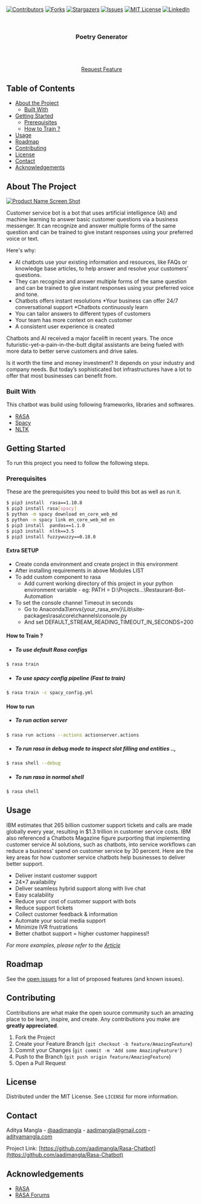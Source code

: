 [![Contributors][contributors-shield]][contributors-url]
[![Forks][forks-shield]][forks-url]
[![Stargazers][stars-shield]][stars-url]
[![Issues][issues-shield]](https://github.com/aadimangla/Poetry-Generator/issues)
[![MIT License][license-shield]][license-url]
[![LinkedIn][linkedin-shield]][linkedin-url]



<!-- PROJECT LOGO -->
<br />
<p align="center">
<!--   <a href="">
    <img src="images/logo.png" alt="Logo" width="80" height="80">
  </a> -->

  <h3 align="center">Poetry Generator</h3>

  <p align="center">
    <!-- An awesome README template to jumpstart your projects! -->
    <br />
<!--     <a href=""><strong>Explore the docs »</strong></a> -->
    <br />
    <br />
    <!--<a href="">View Demo</a>
    ·
    <a href="">Report Bug</a>
    · -->
    <a href="https://github.com/aadimangla/Rasa-Chatbot/issues">Request Feature</a>
  </p>
</p>



<!-- TABLE OF CONTENTS -->
## Table of Contents

* [About the Project](#about-the-project)
  * [Built With](#built-with)
* [Getting Started](#getting-started)
  * [Prerequisites](#prerequisites)
  * [How to Train ?](#How-to-Train-?)
* [Usage](#usage)
* [Roadmap](#roadmap)
* [Contributing](#contributing)
* [License](#license)
* [Contact](#contact)
* [Acknowledgements](#acknowledgements)



<!-- ABOUT THE PROJECT -->
## About The Project

[![Product Name Screen Shot][product-screenshot]](images/product.png)

Customer service bot is a bot that uses artificial intelligence (AI) and machine learning to answer basic customer questions via a business messenger. It can recognize and answer multiple forms of the same question and can be trained to give instant responses using your preferred voice or text.

Here's why:
* AI chatbots use your existing information and resources, like FAQs or knowledge base articles, to help answer and resolve your customers’ questions. 
* They can recognize and answer multiple forms of the same question and can be trained to give instant responses using your preferred voice and tone.
* Chatbots offers instant resolutions
*Your business can offer 24/7 conversational support
*Chatbots continuously learn
* You can tailor answers to different types of customers 
* Your team has more context on each customer
* A consistent user experience is created

Chatbots and AI received a major facelift in recent years. The once futuristic-yet-a-pain-in-the-butt digital assistants are being fueled with more data to better serve customers and drive sales.

Is it worth the time and money investment? It depends on your industry and company needs. But today’s sophisticated bot infrastructures have a lot to offer that most businesses can benefit from.

### Built With
This chatbot was build using following frameworks, libraries and softwares.
* [RASA](https://rasa.com/)
* [Spacy](https://spacy.io/)
* [NLTK](https://www.nltk.org/)



<!-- GETTING STARTED -->
## Getting Started

To run this project you need to follow the following steps.

### Prerequisites

These are the prerequisites you need to build this bot as well as run it.

```sh
$ pip3 install  rasa==1.10.8
$ pip3 install rasa[spacy]
$ python -m spacy download en_core_web_md
$ python -m spacy link en_core_web_md en
$ pip3 install  pandas==1.1.0
$ pip3 install  nltk==3.5
$ pip3 install fuzzywuzzy==0.18.0
```
#### Extra SETUP
- Create conda environment and create project in this environment
- After installing requirements in above Modules LIST
- To add custom component to rasa
    -   Add current working directory of this project in your python environment variable      -   eg: PATH = D:\Projects\...\Restaurant-Bot-Automation
- To set the console channel Timeout in seconds
    -  Go to Anaconda3\envs\{your_rasa_env}\Lib\site-packages\rasa\core\channels\console.py
    -  And set DEFAULT_STREAM_READING_TIMEOUT_IN_SECONDS=200 

#### How to Train ?
- ##### To use default Rasa configs
```sh
$ rasa train
```
- ##### To use spacy config pipeline (Fast to train)
```sh
$ rasa train -c spacy_config.yml
```

#### How to run 
- ##### To run action server
```sh
$ rasa run actions --actions actionserver.actions
```
- ##### To run rasa in debug mode to inspect slot filling and entities ..,
```sh
$ rasa shell --debug
```
- ##### To run rasa in normal shell
```sh
$ rasa shell
```



<!-- USAGE EXAMPLES -->
## Usage

IBM estimates that 265 billion customer support tickets and calls are made globally every year, resulting in $1.3 trillion in customer service costs. IBM also referenced a Chatbots Magazine figure purporting that implementing customer service AI solutions, such as chatbots, into service workflows can reduce a business’ spend on customer service by 30 percent.
Here are the key areas for how customer service chatbots help businesses to deliver better support.

* Deliver instant customer support
* 24×7 availability
* Deliver seamless hybrid support along with live chat 
* Easy scalability
* Reduce your cost of customer support with bots
* Reduce support tickets
* Collect customer feedback & information
* Automate your social media support
* Minimize IVR frustrations
* Better chatbot support = higher customer happiness!!

_For more examples, please refer to the [Article](https://chatbotsmagazine.com/top-5-benefits-with-using-chatbots-for-your-business-159a0cee7d8a)_



<!-- ROADMAP -->
## Roadmap

See the [open issues](https://github.com/aadimangla/Rasa-Chatbot/issues) for a list of proposed features (and known issues).



<!-- CONTRIBUTING -->
## Contributing

Contributions are what make the open source community such an amazing place to be learn, inspire, and create. Any contributions you make are **greatly appreciated**.

1. Fork the Project
2. Create your Feature Branch (`git checkout -b feature/AmazingFeature`)
3. Commit your Changes (`git commit -m 'Add some AmazingFeature'`)
4. Push to the Branch (`git push origin feature/AmazingFeature`)
5. Open a Pull Request



<!-- LICENSE -->
## License

Distributed under the MIT License. See `LICENSE` for more information.



<!-- CONTACT -->
## Contact

Aditya Mangla - [@aadimangla](https://twitter.com/aadimangla) - aadimangla@gmail.com - [adityamangla.com](http://www.adityamangla.com/index.html)

Project Link: [https://github.com/aadimangla/Rasa-Chatbot](https://github.com/aadimangla/Rasa-Chatbot)



<!-- ACKNOWLEDGEMENTS -->
## Acknowledgements
* [RASA](https://rasa.com/)
* [RASA Forums](https://forum.rasa.com/)





<!-- MARKDOWN LINKS & IMAGES -->
<!-- https://www.markdownguide.org/basic-syntax/#reference-style-links -->
[contributors-shield]: https://img.shields.io/github/contributors/aadimangla/Poetry-Generator.svg?style=flat-square
[contributors-url]: https://github.com/aadimangla/Poetry-Generator/graphs/contributors
[forks-shield]: https://img.shields.io/github/forks/aadimangla/Poetry-Generator.svg?style=flat-square
[forks-url]: https://github.com/aadimangla/Poetry-Generator/network/members
[stars-shield]: https://img.shields.io/github/stars/aadimangla/Poetry-Generator.svg?style=flat-square
[stars-url]: https://github.com/aadimangla/Poetry-Generator/stargazers
[issues-shield]: https://img.shields.io/github/issues/aadimangla/Poetry-Generator.svg?style=flat-square
[issues-url]: https://github.com/aadimangla/Poetry-Generator/issues
[license-shield]: https://img.shields.io/github/license/aadimangla/Poetry-Generator.svg?style=flat-square
[license-url]: https://github.com/aadimangla/Poetry-Generator/blob/master/LICENSE.txt
[linkedin-shield]: https://img.shields.io/badge/-LinkedIn-black.svg?style=flat-square&logo=linkedin&colorB=555
[linkedin-url]: https://linkedin.com/in/aadimangla
[product-screenshot]: images/product.png
